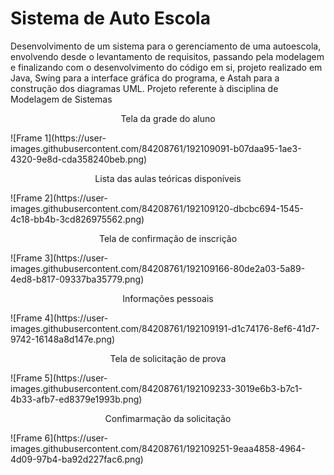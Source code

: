 # Sistema de Auto Escola

Desenvolvimento de um sistema para o gerenciamento de uma autoescola, envolvendo desde o levantamento de requisitos, passando pela modelagem e finalizando com o desenvolvimento do código em si, projeto realizado em Java, Swing para a interface gráfica do programa, e Astah para a construção dos diagramas UML. Projeto referente à disciplina de Modelagem de Sistemas


<p align="center">
Tela da grade do aluno
</p>
![Frame 1](https://user-images.githubusercontent.com/84208761/192109091-b07daa95-1ae3-4320-9e8d-cda358240beb.png)

<p align="center">
Lista das aulas teóricas disponíveis
</p>
![Frame 2](https://user-images.githubusercontent.com/84208761/192109120-dbcbc694-1545-4c18-bb4b-3cd826975562.png)

<p align="center">
Tela de confirmação de inscrição
</p>
![Frame 3](https://user-images.githubusercontent.com/84208761/192109166-80de2a03-5a89-4ed8-b817-09337ba35779.png)

<p align="center">
Informações pessoais
</p>
![Frame 4](https://user-images.githubusercontent.com/84208761/192109191-d1c74176-8ef6-41d7-9742-16148a8d147e.png)

<p align="center">
Tela de solicitação de prova
</p>
![Frame 5](https://user-images.githubusercontent.com/84208761/192109233-3019e6b3-b7c1-4b33-afb7-ed8379e1993b.png)

<p align="center">
Confimarmação da solicitação
</p>
![Frame 6](https://user-images.githubusercontent.com/84208761/192109251-9eaa4858-4964-4d09-97b4-ba92d227fac6.png)
